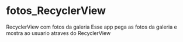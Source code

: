 # fotos_RecyclerView
RecyclerView com fotos da galeria
Esse app pega as fotos da galeria e mostra ao usuario atraves do RecyclerView
